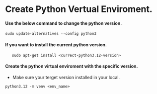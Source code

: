 # Create Python Vertual Enviroment.

#### Use the below command to change the python version.
 ```
 sudo update-alternatives --config python3
 ```

#### If you want to install the current python version.
 ```
    sudo apt-get install <currect-python3.12-version>
  ```

#### Create the python virtual enviroment with the specific version.
- Make sure your terget version installed in your local.
  
```
python3.12 -m venv <env_name>
```
